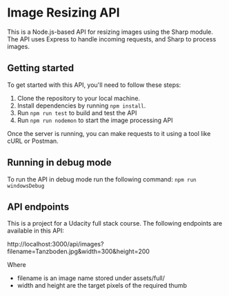 # Image Resizing API

This is a Node.js-based API for resizing images using the Sharp module. The API uses Express to handle incoming requests, and Sharp to process images.

## Getting started

To get started with this API, you'll need to follow these steps:

1. Clone the repository to your local machine.
2. Install dependencies by running `npm install`.
3. Run `npm run test` to build and test the API
4. Run `npm run nodemon` to start the image processing API

Once the server is running, you can make requests to it using a tool like cURL or Postman.

## Running in debug mode

To run the API in debug mode run the following command: `npm run windowsDebug`

## API endpoints

This is a project for a Udacity full stack course. The following endpoints are available in this API:

http://localhost:3000/api/images?filename=Tanzboden.jpg&width=300&height=200

Where

- filename is an image name stored under assets/full/
- width and height are the target pixels of the required thumb
